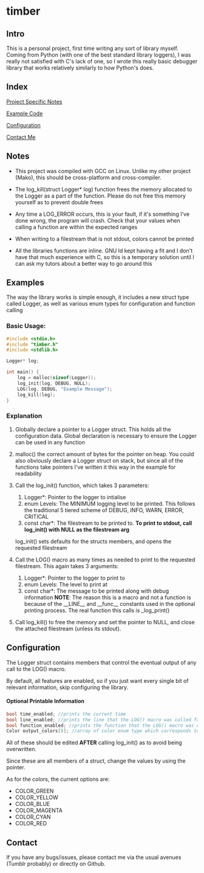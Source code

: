 # timber

## Intro

This is a personal project, first time writing any sort of library myself. Coming from Python (with one of the best standard library loggers), I was really not satisfied with C's lack of one, so I wrote this really basic debugger library that works relatively similarly to how Python's does.

## Index

[Project Specific Notes](##Notes)

[Example Code](##Examples)

[Configuration](##Configuration)

[Contact Me](##Contact)

## Notes

- This project was compiled with GCC on Linux. Unlike my other project (Mako), this should be cross-platform and cross-compiler.
 
- The log_kill(struct Logger* log) function frees the memory allocated to the Logger as a part of the function. Please do not free this memory yourself as to prevent double frees
 
- Any time a LOG_ERROR occurs, this is your fault, if it's something I've done wrong, the program will crash. Check that your values when calling a function are within the expected ranges

- When writing to a filestream that is not stdout, colors cannot be printed

- All the libraries functions are inline. GNU ld kept having a fit and I don't have that much experience with C, so this is a temporary solution until I can ask my tutors about a better way to go around this
## Examples

The way the library works is simple enough, it includes a new struct type called Logger, as well as various enum types for configuration and function calling

### Basic Usage:

```c
#include <stdio.h>
#include "timber.h"
#include <stdlib.h>

Logger* log;

int main() {
	log = malloc(sizeof(Logger));
	log_init(log, DEBUG, NULL);
	LOG(log, DEBUG, "Example Message");
	log_kill(log);
}
```

### Explanation

1. Globally declare a pointer to a Logger struct. This holds all the configuration data. Global declaration is necessary to ensure the Logger can be used in any function

2. malloc() the correct amount of bytes for the pointer on heap. You could also obviously declare a Logger struct on stack, but since all of the functions take pointers I've written it this way in the example for readability

3. Call the log_init() function, which takes 3 parameters:
	1. Logger*: Pointer to the logger to intialise
	2. enum Levels: The MINIMUM logging level to be printed. This follows the traditional 5 tiered scheme of DEBUG, INFO, WARN, ERROR, CRITICAL
	3. const char*: The filestream to be printed to. **To print to stdout, call log_init() with NULL as the filestream arg**
    
	log_init() sets defaults for the structs members, and opens the requested filestream

4. Call the LOG() macro as many times as needed to print to the requested filestream. This again takes 3 arguments:
	1. Logger*: Pointer to the logger to print to
	2. enum Levels: The level to print at
	3. const char*: The message to be printed along with debug information
	**NOTE**: The reason this is a macro and not a function is because of the \_\_LINE\_\_ and \_\_func\_\_ constants used in the optional printing process. The real function this calls is \_log\_print()

5. Call log_kill() to free the memory and set the pointer to NULL, and close the attached filestream (unless its stdout).
## Configuration

The Logger struct contains members that control the eventual output of any call to the LOG() macro.

By default, all features are enabled, so if you just want every single bit of relevant information, skip configuring the library.

#### Optional Printable Information
```c
bool time_enabled; //prints the current time
bool line_enabled; //prints the line that the LOG() macro was called from
bool function_enabled; //prints the function that the LOG() macro was called from
Color output_colors[5]; //array of color enum type which corresponds to the debug levels
```

All of these should be edited **AFTER** calling log_init() as to avoid being overwritten.

Since these are all members of a struct, change the values by using the pointer.

As for the colors, the current options are:
- COLOR_GREEN
- COLOR_YELLOW
- COLOR_BLUE
- COLOR_MAGENTA
- COLOR_CYAN
- COLOR_RED
## Contact

If you have any bugs/issues, please contact me via the usual avenues (Tumblr probably) or directly on Github.
